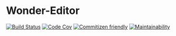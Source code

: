 # Wonder-Editor

[![Build Status](https://travis-ci.org/Wonder-Technology/Wonder-Editor.png)](https://travis-ci.org/Wonder-Technology/Wonder-Editor?branch%3Dmaster)
[![Code Cov](https://codecov.io/github/Wonder-Technology/Wonder-Editor/coverage.svg)](https://codecov.io/github/Wonder-Technology/Wonder-Editor?branch=master)
[![Commitizen friendly](https://img.shields.io/badge/commitizen-friendly-brightgreen.svg)](http://commitizen.github.io/cz-cli/)
[![Maintainability](https://api.codeclimate.com/v1/badges/8dbe3d385c49aa1026e5/maintainability)](https://codeclimate.com/github/Wonder-Technology/Wonder-Editor/maintainability)